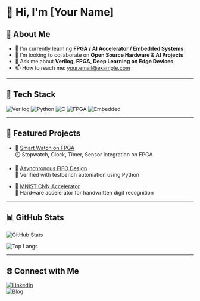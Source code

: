 # 👋 Hi, I'm [Your Name]

## 🚀 About Me
- 🌱 I’m currently learning **FPGA / AI Accelerator / Embedded Systems**
- 👯 I’m looking to collaborate on **Open Source Hardware & AI Projects**
- 💬 Ask me about **Verilog, FPGA, Deep Learning on Edge Devices**
- 📫 How to reach me: [your.email@example.com](mailto:your.email@example.com)

---

## 🔧 Tech Stack
![Verilog](https://img.shields.io/badge/HDL-Verilog-blue)
![Python](https://img.shields.io/badge/Python-3776AB?logo=python&logoColor=white)
![C](https://img.shields.io/badge/Language-C-blue)
![FPGA](https://img.shields.io/badge/FPGA-Xilinx-orange)
![Embedded](https://img.shields.io/badge/Embedded-Systems-green)

---

## 📂 Featured Projects
- 🔹 [Smart Watch on FPGA](https://github.com/your-repo)  
   ⏱️ Stopwatch, Clock, Timer, Sensor integration on FPGA  

- 🔹 [Asynchronous FIFO Design](https://github.com/your-repo)  
   🔄 Verified with testbench automation using Python  

- 🔹 [MNIST CNN Accelerator](https://github.com/your-repo)  
   🧠 Hardware accelerator for handwritten digit recognition  

---

## 📊 GitHub Stats
![GitHub Stats](https://github-readme-stats.vercel.app/api?username=your-username&show_icons=true&theme=radical)

![Top Langs](https://github-readme-stats.vercel.app/api/top-langs/?username=your-username&layout=compact&theme=radical)

---

## 🌐 Connect with Me
[![LinkedIn](https://img.shields.io/badge/LinkedIn-Profile-blue)](https://linkedin.com/in/yourprofile)  
[![Blog](https://img.shields.io/badge/Blog-Tech%20Notes-orange)](https://yourblog.com)
